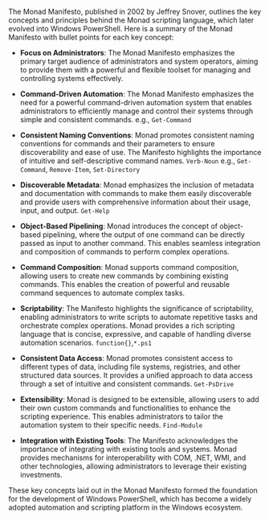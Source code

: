 
The Monad Manifesto, published in 2002 by Jeffrey Snover, outlines the key concepts and principles behind the Monad scripting language, which later evolved into Windows PowerShell. Here is a summary of the Monad Manifesto with bullet points for each key concept:

- **Focus on Administrators**: The Monad Manifesto emphasizes the primary target audience of administrators and system operators, aiming to provide them with a powerful and flexible toolset for managing and controlling systems effectively.

- **Command-Driven Automation**: The Monad Manifesto emphasizes the need for a powerful command-driven automation system that enables administrators to efficiently manage and control their systems through simple and consistent commands. e.g., `Get-Command`

- **Consistent Naming Conventions**: Monad promotes consistent naming conventions for commands and their parameters to ensure discoverability and ease of use. The Manifesto highlights the importance of intuitive and self-descriptive command names. `Verb-Noun` e.g., `Get-Command`, `Remove-Item`, `Set-Directory`

- **Discoverable Metadata**: Monad emphasizes the inclusion of metadata and documentation with commands to make them easily discoverable and provide users with comprehensive information about their usage, input, and output.
`Get-Help`

- **Object-Based Pipelining**: Monad introduces the concept of object-based pipelining, where the output of one command can be directly passed as input to another command. This enables seamless integration and composition of commands to perform complex operations.

- **Command Composition**: Monad supports command composition, allowing users to create new commands by combining existing commands. This enables the creation of powerful and reusable command sequences to automate complex tasks.

- **Scriptability**: The Manifesto highlights the significance of scriptability, enabling administrators to write scripts to automate repetitive tasks and orchestrate complex operations. Monad provides a rich scripting language that is concise, expressive, and capable of handling diverse automation scenarios. `function{}`,`*.ps1`

- **Consistent Data Access**: Monad promotes consistent access to different types of data, including file systems, registries, and other structured data sources. It provides a unified approach to data access through a set of intuitive and consistent commands. `Get-PsDrive`

- **Extensibility**: Monad is designed to be extensible, allowing users to add their own custom commands and functionalities to enhance the scripting experience. This enables administrators to tailor the automation system to their specific needs. `Find-Module`

- **Integration with Existing Tools**: The Manifesto acknowledges the importance of integrating with existing tools and systems. Monad provides mechanisms for interoperability with COM, .NET, WMI, and other technologies, allowing administrators to leverage their existing investments.

These key concepts laid out in the Monad Manifesto formed the foundation for the development of Windows PowerShell, which has become a widely adopted automation and scripting platform in the Windows ecosystem.